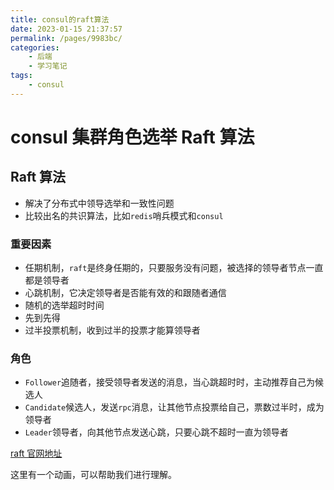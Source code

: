 ```yaml
---
title: consul的raft算法
date: 2023-01-15 21:37:57
permalink: /pages/9983bc/
categories:
    - 后端
    - 学习笔记
tags:
    - consul
---
```


# consul 集群角色选举 Raft 算法

## Raft 算法

-   解决了分布式中领导选举和一致性问题
-   比较出名的共识算法，比如`redis`哨兵模式和`consul`

<!-- more -->

### 重要因素

-   任期机制，`raft`是终身任期的，只要服务没有问题，被选择的领导者节点一直都是领导者
-   心跳机制，它决定领导者是否能有效的和跟随者通信
-   随机的选举超时时间
-   先到先得
-   过半投票机制，收到过半的投票才能算领导者

### 角色

-   `Follower`追随者，接受领导者发送的消息，当心跳超时时，主动推荐自己为候选人
-   `Candidate`候选人，发送`rpc`消息，让其他节点投票给自己，票数过半时，成为领导者
-   `Leader`领导者，向其他节点发送心跳，只要心跳不超时一直为领导者

[raft 官网地址](https://raft.github.io/)

这里有一个动画，可以帮助我们进行理解。

